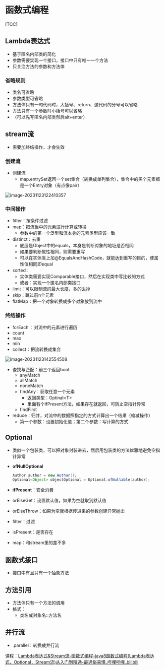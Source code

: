 # 函数式编程

[TOC]

## Lambda表达式

- 基于匿名内部类的简化
- 参数需要实现一个接口，接口中只有唯一一个方法
- 只关注方法的参数和方法体

### 省略规则

- 类名可省略
- 参数类型可省略
- 方法体只有一句代码时，大括号、return、这代码的分号可以省略
- 方法只有一个参数时小括号可以省略
- （可以先写匿名内部类然后alt+enter）

## stream流

- 需要加终结操作，才会生效

### 创建流

- 创建流
  - map.entrySet返回一个set集合（转换成单列集合），集合中的买个元素都是一个Entry对象（有点像pair）

![image-20231123122410357](C:\Users\31067\AppData\Roaming\Typora\typora-user-images\image-20231123122410357.png)

### 中间操作

- filter：按条件过滤
- map：把流当中的元素进行计算或转换
  - 参数中的第一个泛型和流本身的元素类型应该一致
- distinct：去重
  - 底层是Object中的equals，本身是判断对象的地址是否相同
  - 如果要判断属性相同，则需要重写
  - 可以在实体类上加@EqualsAndHashCode，就能达到重写的目的，使属性值相同即equal
- sorted：
  - 实体类需要实现Comparable接口，然后在实现类中写比较的方式
  - 或者：实现一个匿名内部类接口
- limit：可以限制流的最大长度，多的丢掉
- skip：跳过前n个元素
- flatMap：把一个对象转换成多个对象放到流中



### 终结操作

- forEach ：对流中的元素进行遍历
- count
- max
- min
- collect：把流转换成集合

![image-20231123142554508](C:\Users\31067\AppData\Roaming\Typora\typora-user-images\image-20231123142554508.png)

- 查找与匹配：前三个返回bool
  - anyMatch
  - allMatch
  - noneMatch
  - findAny：获取任意一个元素
    - 返回类型：Optinal<T\>
    - 里面有个ifPresent方法，如果存在就返回，可防止空指针异常
  - findFirst
- reduce：归并，对流中的数据照指定的方式计算出一个结果（缩减操作）
  - 第一个参数：设置初始化值；第二个参数：写计算的方式



## Optional

- 类似一个包装类，可以把对象封装进去，然后用包装类的方法优雅地避免空指针异常

- **ofNullOptional**

  ```java
  Author author = new Author();
  Optional<Object> objectOptional = Optional.ofNullable(author);
  ```

- **ifPresent**：安全消费
- orElseGet：设置默认值，如果为空就取到默认值
- orElseThrow：如果为空就根据传进来的参数创建异常抛出
- filter：过滤
- isPresent：是否存在
- map：和stream里的差不多



## 函数式接口

- 接口中有且只有一个抽象方法



## 方法引用

- 方法体只有一个方法的调用
- 格式：
  - 类名或对象名::方法名



## 并行流

- .parallel：转换成并行流



课程：[Lambda表达式&Stream流-函数式编程-java8函数式编程(Lambda表达式，Optional，Stream流)从入门到精通-最通俗易懂_哔哩哔哩_bilibili](https://www.bilibili.com/video/BV1Gh41187uR/?spm_id_from=333.337.search-card.all.click)